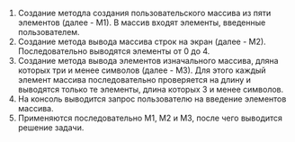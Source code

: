 1. Создание методла создания пользовательского массива из пяти элементов (далее - М1). В массив входят элементы, введенные пользователем.
2. Создание метода вывода массива строк на экран (далее - М2). Последовательно выводятся элементы от 0 до 4.
3. Создание метода вывода элементов изначального массива, дляна которых три и менее символов (далее - М3). Для этого каждый элемент массива последовательно
проверяется на длину и выводятся только те элементы, длина которых 3 и менее символов.
4. На консоль выводится запрос пользователю на введение элементов массива.
5. Применяются последовательно М1, М2 и М3, после чего выводится решение задачи.
